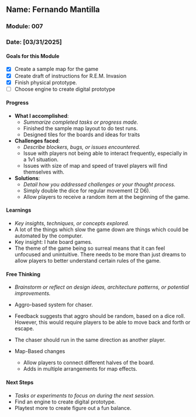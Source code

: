 <!-- Markdown Docs: https://docs.github.com/en/get-started/writing-on-github/getting-started-with-writing-and-formatting-on-github/basic-writing-and-formatting-syntax -->
## Name: Fernando Mantilla
### Module: 007

<!-- Repeat the below as needed-->
### Date: [03/31/2025]

#### Goals for this Module
<!-- Example Template (include the brackets to make a checklist, fill them in as appropriate
- [ ] Goal 1
- [ ] Goal 2
- [ ] Goal 3
-->
- [x] Create a sample map for the game
- [x] Create draft of instructions for R.E.M. Invasion
- [x] Finish physical prototype.
- [ ] Choose engine to create digital prototype

#### Progress
- **What I accomplished**:
  - *Summarize completed tasks or progress made.*
  -  Finished the sample map layout to do test runs.
  -  Designed tiles for the boards and ideas for traits
- **Challenges faced**:
  - *Describe blockers, bugs, or issues encountered.*
  -  Issue with players not being able to interact frequently, especially in a 1v1 situation.
  -  Issues with size of map and speed of travel players will find themselves with.
- **Solutions**:
  - *Detail how you addressed challenges or your thought process.*
  - Simply double the dice for regular movement (2 D6).
  - Allow players to receive a random item at the beginning of the game.

#### Learnings
- *Key insights, techniques, or concepts explored.*
- A lot of the things which slow the game down are things which could be automated by the computer.
- Key insight: I hate board games.
- The theme of the game being so surreal means that it can feel unfocused and unintuitive. There needs to be more than just dreams to allow players to better understand certain rules of the game.


#### Free Thinking
- *Brainstorm or reflect on design ideas, architecture patterns, or potential improvements.*
-  Aggro-based system for chaser.
  - Feedback suggests that aggro should be random, based on a dice roll. However, this would require players to be able to move back and forth or escape.
  - The chaser should run in the same direction as another player.

 
- Map-Based changes
  - Allow players to connect different halves of the board.
  - Adds in multiple arrangements for map effects.

#### Next Steps
- *Tasks or experiments to focus on during the next session.*
- Find an engine to create digital prototype.
- Playtest more to create figure out a fun balance.
